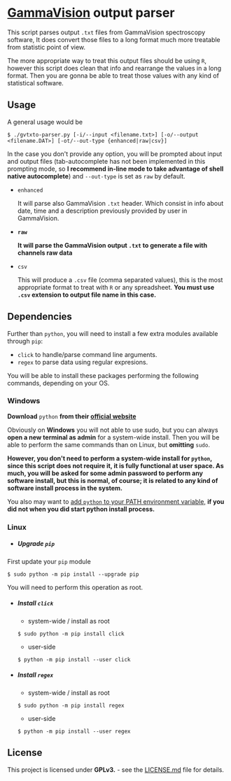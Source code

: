 # [GammaVision](https://www.ortec-online.com/products/application-software/gammavision) output parser

This script parses output `.txt` files from GammaVision spectroscopy software, It does convert those files to a long format much more treatable from statistic point of view.

The more appropriate way to treat this output files should be using `R`, however this script does clean that info and rearrange the values in a long format. Then you are gonna be able to treat those values with any kind of statistical software.


## Usage
A general usage would be

```
$ ./gvtxto-parser.py [-i/--input <filename.txt>] [-o/--output <filename.DAT>] [-ot/--out-type {enhanced|raw|csv}]
```

In the case you don't provide any option, you will be prompted about input and output files (tab-autocomplete has not been implemented in this prompting mode, so **I recommend in-line mode to take advantage of shell native autocomplete**) and `--out-type` is set as `raw` by default.

  - `enhanced`

    It will parse also GammaVision `.txt` header. Which consist in info about date, time and a description previously provided by user in GammaVision.
  - **`raw`**

    **It will parse the GammaVision output `.txt` to generate a file with channels raw data**

  - `csv`

    This will produce a `.csv` file (comma separated values), this is the most appropriate format to treat with `R` or any spreadsheet. **You must use `.csv` extension to output file name in this case.**


## Dependencies
Further than `python`, you will need to install a few extra modules available through `pip`:

- `click` to handle/parse command line arguments.
- `regex` to parse data using regular expresions.

You will be able to install these packages performing the following commands, depending on your OS.

### Windows

**Download** `python` **from their [official website](https://www.python.org/downloads/)**

Obviously on **Windows** you will not able to use sudo, but you can always **open a new terminal as admin** for a system-wide install. Then you will be able to perform the same commands than on Linux, but **omitting** `sudo`.

**However, you don't need to perform a system-wide install for `python`, since this script does not require it, it is fully functional at user space. As much, you will be asked for some admin password to perform any software install, but this is normal, of course; it is related to any kind of software install process in the system.**

You also may want to [add `python` to your PATH environment variable,](https://www.pythoncentral.io/add-python-to-path-python-is-not-recognized-as-an-internal-or-external-command/) **if you did not when you did start python install process.**


### Linux

- ##### Upgrade `pip`
First update your `pip` module
```
$ sudo python -m pip install --upgrade pip
```

You will need to perform this operation as root.

- ##### Install `click`
  - system-wide / install as root
  ```
  $ sudo python -m pip install click
  ```
  - user-side
  ```
  $ python -m pip install --user click
  ```
- ##### Install `regex`
  - system-wide / install as root
  ```
  $ sudo python -m pip install regex
  ```
  - user-side
  ```
  $ python -m pip install --user regex
  ```

## License

This project is licensed under **GPLv3.** - see the [LICENSE.md](LICENSE.md) file for details.
